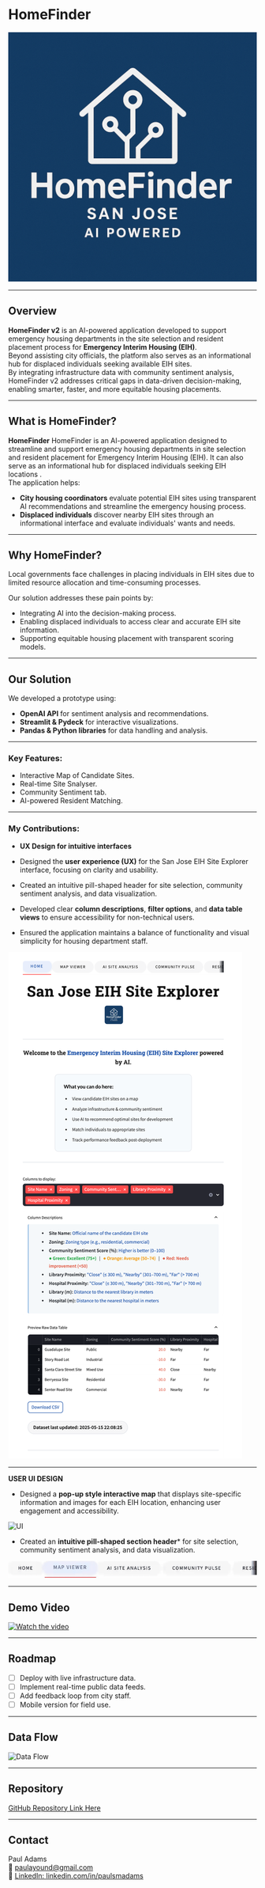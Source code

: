 # HomeFinder 

<!--  
![Project Logo](/HomeFinder.png)  
-->
![HomeFinder Logo](/HomeFinder_logo.png)

---

## Overview

**HomeFinder v2** is an AI-powered application developed to support emergency housing departments in the site selection and resident placement process for **Emergency Interim Housing (EIH)**.  
Beyond assisting city officials, the platform also serves as an informational hub for displaced individuals seeking available EIH sites.  
By integrating infrastructure data with community sentiment analysis, HomeFinder v2 addresses critical gaps in data-driven decision-making, enabling smarter, faster, and more equitable housing placements.


---

## What is HomeFinder?

**HomeFinder** HomeFinder is an AI-powered application designed to streamline and support emergency housing departments in site selection and resident placement for Emergency Interim Housing (EIH). It can also serve as an informational hub for displaced individuals seeking EIH locations
.  
The application helps:
- **City housing coordinators** evaluate potential EIH sites using transparent AI recommendations and  streamline the emergency housing process.
- **Displaced individuals** discover nearby EIH sites through an informational interface and evaluate individuals' wants and needs.

---

## Why HomeFinder?

Local governments face challenges in placing individuals in EIH sites due to limited resource allocation and time-consuming processes.

Our solution addresses these pain points by:
- Integrating AI into the decision-making process.
- Enabling displaced individuals to access clear and  accurate EIH site information.
- Supporting equitable housing placement with transparent scoring models.

---

## Our Solution

We developed a prototype using:
- **OpenAI API** for sentiment analysis and recommendations.
- **Streamlit & Pydeck** for interactive visualizations.
- **Pandas & Python libraries** for data handling and analysis.

---

### Key Features:
- Interactive Map of Candidate Sites.
- Real-time Site Snalyser.
- Community Sentiment tab.
- AI-powered Resident Matching.

---

### My Contributions:

- **UX Design for intuitive interfaces**
  
- Designed the **user experience (UX)** for the San Jose EIH Site Explorer interface, focusing on clarity and usability.
- Created an intuitive pill-shaped header for site selection, community sentiment analysis, and data visualization.
- Developed clear **column descriptions**, **filter options**, and **data table views** to ensure accessibility for non-technical users.
- Ensured the application maintains a balance of functionality and visual simplicity for housing department staff.
<!--  
![Project Logo](/HomeFinder.png)  
-->
![UI](/UX.png)


---

**USER UI DESIGN**
  
- Designed a **pop-up style interactive map** that displays site-specific information and images for each EIH location, enhancing user engagement and accessibility.


![UI](/MAPGIF.gif)


- Created an **intuitive pill-shaped section header*** for site selection, community sentiment analysis, and data visualization.


![HD](/HD.gif)  

---



## Demo Video

[![Watch the video](https://img.youtube.com/vi/YOUR_VIDEO_ID/hqdefault.jpg)](https://youtu.be/YOUR_VIDEO_ID)

---

## Roadmap
- [ ] Deploy with live infrastructure data.
- [ ] Implement real-time public data feeds.
- [ ] Add feedback loop from city staff.
- [ ] Mobile version for field use.

---

## Data Flow

![Data Flow](/dataflow.png)

---

## Repository

[GitHub Repository Link Here](https://github.com/YourGitHubRepo)

---

## Contact

Paul Adams  
📧 paulayound@gmail.com  
🔗 [LinkedIn: linkedin.com/in/paulsmadams](https://linkedin.com/in/paulsmadams)

